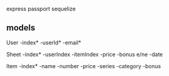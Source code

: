 express
passport
sequelize


models
------

 User
-index*
-userId*
-email*

Sheet
-index*
-userIndex
-itemIndex
-price
-bonus e/ne
-date

Item
-index*
-name
-number
-price
-series
-category
-bonus